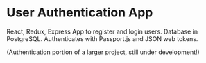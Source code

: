 # User Authentication App

React, Redux, Express App to register and login users. Database in PostgreSQL. Authenticates with Passport.js and JSON web tokens.

(Authentication portion of a larger project, still under development!)

